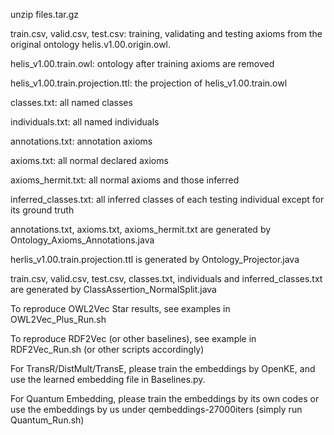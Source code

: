 unzip files.tar.gz

train.csv, valid.csv, test.csv: training, validating and testing axioms from the original ontology helis.v1.00.origin.owl.

helis_v1.00.train.owl: ontology after training axioms are removed

helis_v1.00.train.projection.ttl: the projection of helis_v1.00.train.owl

classes.txt: all named classes

individuals.txt: all named individuals

annotations.txt: annotation axioms

axioms.txt: all normal declared axioms

axioms_hermit.txt: all normal axioms and those inferred

inferred_classes.txt: all inferred classes of each testing individual except for its ground truth

annotations.txt, axioms.txt, axioms_hermit.txt are generated by Ontology_Axioms_Annotations.java

herlis_v1.00.train.projection.ttl is generated by Ontology_Projector.java

train.csv, valid.csv, test.csv, classes.txt, individuals and inferred_classes.txt are generated by ClassAssertion_NormalSplit.java

To reproduce OWL2Vec Star results, see examples in OWL2Vec_Plus_Run.sh

To reproduce RDF2Vec (or other baselines), see example in RDF2Vec_Run.sh (or other scripts accordingly)

For TransR/DistMult/TransE, please train the embeddings by OpenKE, and use the learned embedding file in Baselines.py. 

For Quantum Embedding, please train the embeddings by its own codes or use the embeddings by us under qembeddings-27000iters (simply run Quantum_Run.sh)
